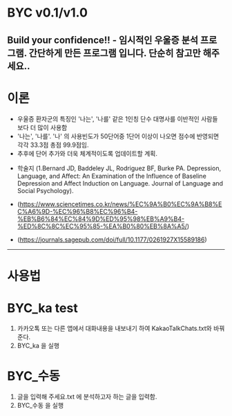 # BYC v0.1/v1.0
Build your confidence!! - 임시적인 우울증 분석 프로그램.
간단하게 만든 프로그램 입니다.
단순히 참고만 해주세요..
-------------
# 이론
- 우울증 환자군의 특징인 '나는', '나를' 같은 1인칭 단수 대명사를 이반적인 사람들 보다 더 많이 사용함
- '나는', '나를'. '나' 의 사용빈도가 50단어중 1단어 이상이 나오면 점수에 반영되면 각각 33.3점 총점 99.9점임.
- 추후에 단어 추가와 더욱 체계적이도록 업데이트할 계획.

+ 학술지 (1.Bernard JD, Baddeley JL, Rodriguez BF, Burke PA. Depression, Language, and Affect: An Examination of the Influence of Baseline Depression and Affect Induction on Language. Journal of Language and Social Psychology).

+ (https://www.sciencetimes.co.kr/news/%EC%9A%B0%EC%9A%B8%EC%A6%9D-%EC%96%B8%EC%96%B4-%EB%B6%84%EC%84%9D%ED%95%98%EB%A9%B4-%ED%8C%8C%EC%95%85-%EA%B0%80%EB%8A%A5/)
+ (https://journals.sagepub.com/doi/full/10.1177/0261927X15589186)
-------------
# 사용법

 #  BYC_ka test
 1. 카카오톡 또는 다른 앱에서 대화내용을 내보내기 하여 KakaoTalkChats.txt와 바꿔준다.
 2. BYC_ka 을 실행

 #  BYC_수동
 1. 글을 입력해 주세요.txt 에 분석하고자 하는 글을 입력함.
 2. BYC_수동 을 실행

